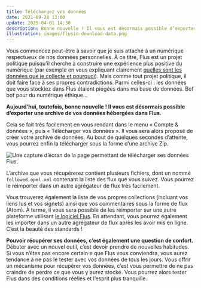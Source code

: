 ```yaml
---
title: Téléchargez vos données
date: 2021-09-28 13:00
update: 2025-04-01 14:30
description: Bonne nouvelle ! Il vous est désormais possible d’exporter une archive de vos données hébergées dans Flus.
illustration: images/flusio-download-data.png
---
```


Vous commencez peut-être à savoir que je suis attaché à un numérique respectueux de nos données personnelles.
À ce titre, Flus est un projet politique puisqu’il cherche à construire une expérience plus positive du numérique (par exemple en vous expliquant clairement [quelles sont les données que je collecte et pourquoi](https://flus.fr/politique-confidentialite)).
Mais comme tout projet politique, il doit faire face à ses propres contradictions.
Parmi celles-ci : les données que vous stockiez dans Flus étaient piégées dans ma base de données.
Bof bof pour du numérique éthique…

**Aujourd’hui, toutefois, bonne nouvelle !
Il vous est désormais possible d’exporter une archive de vos données hébergées dans Flus.**

Cela se fait très facilement en vous rendant dans le menu « Compte & données », puis « Télécharger vos données ».
Il vous sera alors proposé de créer votre archive de données.
Au bout de quelques secondes d’attente, vous pourrez enfin la télécharger sous la forme d’une archive Zip.

<div class="panel panel--rounded panel--grey">
    <img class="illustration" src="images/flusio-download-data.png" alt="Une capture d’écran de la page permettant de télécharger ses données Flus.">
</div>

L’archive que vous récupérerez contient plusieurs fichiers, dont un nommé `followed.opml.xml` contenant la liste des flux que vous suivez.
Vous pourrez le réimporter dans un autre agrégateur de flux très facilement.

Vous trouverez également la liste de vos propres collections (incluant vos liens lus et vos signets) ainsi que vos commentaires sous la forme de flux (Atom).
À terme, il vous sera possible de les réimporter sur une autre plateforme utilisant [le logiciel Flus](https://github.com/flusio/Flus).
En attendant, vous pourrez également les importer dans un autre agrégateur de flux après les avoir mis en ligne.
C’est la beauté des standards !

**Pouvoir récupérer ses données, c’est également une question de confort.**
Débuter avec un nouvel outil, c’est devoir prendre de nouvelles habitudes.
Si vous n’êtes pas encore certain‧e que Flus vous conviendra, vous aurez tendance à ne pas le tester avec vos données de tous les jours.
Vous offrir un mécanisme pour récupérer vos données, c’est vous permettre de ne pas craindre de perdre ce que vous y aurez stocké.
Vous pourrez alors tester Flus dans des conditions réelles et l’esprit plus tranquille.
